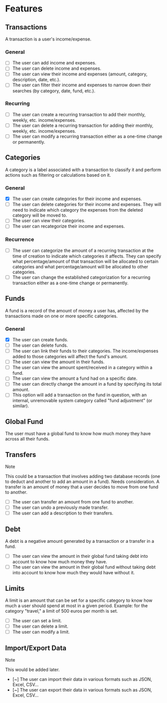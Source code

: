 # Features
## Transactions
A transaction is a user's income/expense.
### General
- [ ] The user can add income and expenses.
- [ ] The user can delete income and expenses.
- [ ] The user can view their income and expenses (amount, category, description, date, etc.).
- [ ] The user can filter their income and expenses to narrow down their searches (by category, date, fund, etc.).
### Recurring
- [ ] The user can create a recurring transaction to add their monthly, weekly, etc. income/expenses.
- [ ] The user can delete a recurring transaction for adding their monthly, weekly, etc. income/expenses.
- [ ] The user can modify a recurring transaction either as a one-time change or permanently.

## Categories
A category is a label associated with a transaction to classify it and perform actions such as filtering or calculations based on it.
### General
- [x] The user can create categories for their income and expenses.
- [ ] The user can delete categories for their income and expenses. They will need to indicate which category the expenses from the deleted category will be moved to.
- [ ] The user can view their categories.
- [ ] The user can recategorize their income and expenses.
### Recurrence
- [ ] The user can categorize the amount of a recurring transaction at the time of creation to indicate which categories it affects. They can specify what percentage/amount of that transaction will be allocated to certain categories and what percentage/amount will be allocated to other categories.
- [ ] The user can change the established categorization for a recurring transaction either as a one-time change or permanently.

## Funds
A fund is a record of the amount of money a user has, affected by the transactions made on one or more specific categories.
### General
- [x] The user can create funds.
- [ ] The user can delete funds.
- [ ] The user can link their funds to their categories. The income/expenses added to those categories will affect the fund's amount.
- [ ] The user can view the amount in their funds.
- [ ] The user can view the amount spent/received in a category within a fund.
- [ ] The user can view the amount a fund had on a specific date.
- [ ] The user can directly change the amount in a fund by specifying its total amount.
- [ ] This option will add a transaction on the fund in question, with an internal, unremovable system category called "fund adjustment" (or similar).

## Global Fund
The user must have a global fund to know how much money they have across all their funds.

## Transfers
> [!NOTE]
> This could be a transaction that involves adding two database records (one to deduct and another to add an amount in a fund). Needs consideration.
A transfer is an amount of money that a user decides to move from one fund to another.

- [ ] The user can transfer an amount from one fund to another.
- [ ] The user can undo a previously made transfer.
- [ ] The user can add a description to their transfers.

## Debt
A debt is a negative amount generated by a transaction or a transfer in a fund.

- [ ] The user can view the amount in their global fund taking debt into account to know how much money they have.
- [ ] The user can view the amount in their global fund without taking debt into account to know how much they would have without it.

## Limits
A limit is an amount that can be set for a specific category to know how much a user should spend at most in a given period. Example: for the category "travel," a limit of 500 euros per month is set.

- [ ] The user can set a limit.
- [ ] The user can delete a limit.
- [ ] The user can modify a limit.

## Import/Export Data
> [!NOTE]
> This would be added later.

- [~] The user can import their data in various formats such as JSON, Excel, CSV...
- [~] The user can export their data in various formats such as JSON, Excel, CSV...